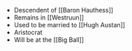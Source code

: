 - Descendent of [[Baron Hauthess]]
- Remains in [[Westruun]]
- Used to be married to [[Hugh Austan]]
- Aristocrat
- Will be at the [[Big Ball]]
